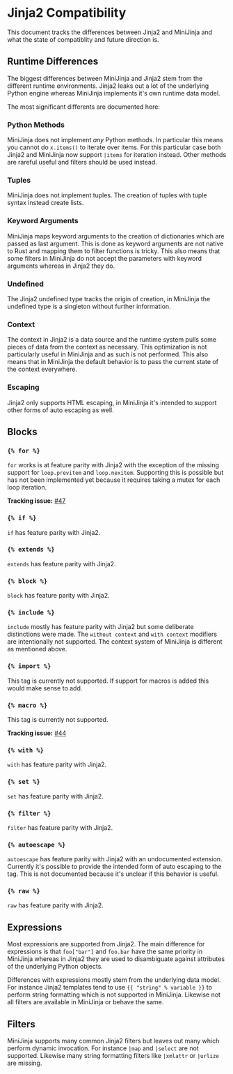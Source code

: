 # Jinja2 Compatibility

This document tracks the differences between Jinja2 and MiniJinja and what
the state of compatiblity and future direction is.

## Runtime Differences

The biggest differences between MiniJinja and Jinja2 stem from the different
runtime environments.  Jinja2 leaks out a lot of the underlying Python engine
whereas MiniJinja implements it's own runtime data model.

The most significant differents are documented here:

### Python Methods

MiniJinja does not implement _any_ Python methods.  In particular this means
you cannot do `x.items()` to iterate over items.  For this particular case
both Jinja2 and MiniJinja now support `|items` for iteration instead.  Other
methods are rareful useful and filters should be used instead.

### Tuples

MiniJinja does not implement tuples.  The creation of tuples with tuple syntax
instead create lists.

### Keyword Arguments

MiniJinja maps keyword arguments to the creation of dictionaries which are passed
as last argument.  This is done as keyword arguments are not native to Rust and
mapping them to filter functions is tricky.  This also means that some filters in
MiniJinja do not accept the parameters with keyword arguments whereas in Jinja2
they do.

### Undefined

The Jinja2 undefined type tracks the origin of creation, in MiniJinja the undefined
type is a singleton without further information.

### Context

The context in Jinja2 is a data source and the runtime system pulls some pieces of
data from the context as necessary.  This optimization is not particularly useful
in MiniJinja and as such is not performed.  This also means that in MiniJinja the
default behavior is to pass the current state of the context everywhere.

### Escaping

Jinja2 only supports HTML escaping, in MiniJinja it's intended to support other
forms of auto escaping as well.

## Blocks

### `{% for %}`

`for` works is at feature parity with Jinja2 with the exception of the
missing support for `loop.previtem` and `loop.nexitem`.  Supporting this
is possible but has not been implemented yet because it requires taking
a mutex for each loop iteration.

**Tracking issue:** [#47](https://github.com/mitsuhiko/minijinja/issues/47)

### `{% if %}`

`if` has feature parity with Jinja2.

### `{% extends %}`

`extends` has feature parity with Jinja2.

### `{% block %}`

`block` has feature parity with Jinja2.

### `{% include %}`

`include` mostly has feature parity with Jinja2 but some deliberate
distinctions were made.  The `without context` and `with context`
modifiers are intentionally not supported.  The context system of
MiniJinja is different as mentioned above.

### `{% import %}`

This tag is currently not supported.  If support for macros is added
this would make sense to add.

### `{% macro %}`

This tag is currently not supported.

**Tracking issue:** [#44](https://github.com/mitsuhiko/minijinja/issues/44)

### `{% with %}`

`with` has feature parity with Jinja2.

### `{% set %}`

`set` has feature parity with Jinja2.

### `{% filter %}`

`filter` has feature parity with Jinja2.

### `{% autoescape %}`

`autoescape` has feature parity with Jinja2 with an undocumented extension.
Currently it's possible to provide the intended form of auto escaping to
the tag.  This is not documented because it's unclear if this behavior is
useful.

### `{% raw %}`

`raw` has feature parity with Jinja2.

## Expressions

Most expressions are supported from Jinja2.  The main difference for expressions
is that `foo["bar"]` and `foo.bar` have the same priority in MiniJinja whereas
in Jinja2 they are used to disambiguate against attributes of the underlying
Python objects.

Differences with expressions mostly stem from the underlying data model.  For
instance Jinja2 templates tend to use `{{ "string" % variable }}` to perform
string formatting which is not supported in MiniJinja.  Likewise not all filters
are available in MiniJinja or behave the same.

## Filters

MiniJinja supports many common Jinja2 filters but leaves out many which perform
dynamic invocation.  For instance `|map` and `|select` are not supported.  Likewise
many string formatting filters like `|xmlattr` or `|urlize` are missing.